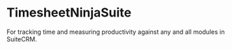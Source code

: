 # TimesheetNinjaSuite
For tracking time and measuring productivity against any and all modules in SuiteCRM.
